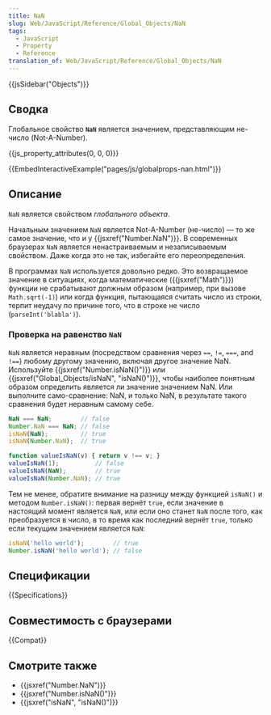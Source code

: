 ```yaml
---
title: NaN
slug: Web/JavaScript/Reference/Global_Objects/NaN
tags:
  - JavaScript
  - Property
  - Reference
translation_of: Web/JavaScript/Reference/Global_Objects/NaN
---
```


{{jsSidebar("Objects")}}

## Сводка

Глобальное свойство **`NaN`** является значением, представляющим не-число (Not-A-Number).

{{js_property_attributes(0, 0, 0)}}

{{EmbedInteractiveExample("pages/js/globalprops-nan.html")}}

## Описание

`NaN` является свойством _глобального объекта_.

Начальным значением `NaN` является Not-A-Number (не-число) — то же самое значение, что и у {{jsxref("Number.NaN")}}. В современных браузерах `NaN` является ненастраиваемым и незаписываемым свойством. Даже когда это не так, избегайте его переопределения.

В программах `NaN` используется довольно редко. Это возвращаемое значение в ситуациях, когда математические ({{jsxref("Math")}}) функции не срабатывают должным образом (например, при вызове `Math.sqrt(-1)`) или когда функция, пытающаяся считать число из строки, терпит неудачу по причине того, что в строке не число (`parseInt('blabla')`).

### Проверка на равенство `NaN`

`NaN` является неравным (посредством сравнения через `==`, `!=`, `===`, and `!==`) любому другому значению, включая другое значение NaN. Используйте {{jsxref("Number.isNaN()")}} или {{jsxref("Global_Objects/isNaN", "isNaN()")}}, чтобы наиболее понятным образом определить является ли значение значением NaN. Или выполните само-сравнение: NaN, и только NaN, в результате такого сравнения будет неравным самому себе.

```js
NaN === NaN;        // false
Number.NaN === NaN; // false
isNaN(NaN);         // true
isNaN(Number.NaN);  // true

function valueIsNaN(v) { return v !== v; }
valueIsNaN(1);          // false
valueIsNaN(NaN);        // true
valueIsNaN(Number.NaN); // true
```

Тем не менее, обратите внимание на разницу между функцией `isNaN()` и методом `Number.isNaN()`: первая вернёт `true`, если значение в настоящий момент является `NaN`, или если оно станет `NaN` после того, как преобразуется в число, в то время как последний вернёт `true`, только если текущим значением является `NaN`:

```js
isNaN('hello world');        // true
Number.isNaN('hello world'); // false
```

## Спецификации

{{Specifications}}

## Совместимость с браузерами

{{Compat}}

## Смотрите также

- {{jsxref("Number.NaN")}}
- {{jsxref("Number.isNaN()")}}
- {{jsxref("isNaN", "isNaN()")}}
